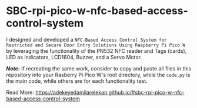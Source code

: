# SBC-rpi-pico-w-nfc-based-access-control-system

I designed and developed a `NFC-Based Access Control System for Restricted and Secure Door Entry Solutions Using Raspberry Pi Pico W`  by leveraging the functionality of the PN532 NFC reader and Tags (cards), LED as indicators, LCD1604, Buzzer, and a Servo Motor.

***Note:*** If recreating the same work, consider to copy and paste all files in this repository into your Rasberry Pi Pico W's root directory, while the ```code.py``` is the main code, while others are for each functionality test.

Read More: https://adekeyedamilarelekan.github.io/#sbc-rpi-pico-w-nfc-based-access-control-system
